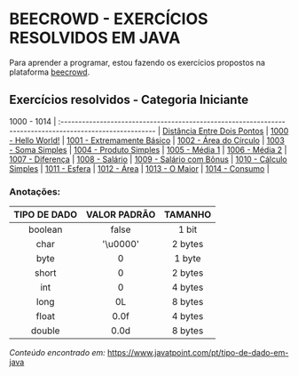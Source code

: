 
# BEECROWD - EXERCÍCIOS RESOLVIDOS EM JAVA

Para aprender a programar, estou fazendo os exercícios propostos na plataforma [beecrowd](https://www.beecrowd.com.br/judge/en/login).

## Exercícios resolvidos - Categoria Iniciante
1000 - 1014                                                                                               |
:-------------------------------------------------------------------------------------------------------- | [Distância Entre Dois Pontos](https://github.com/guto-silva/beecrowd-java/blob/master/BeeCrowd1015.java)  |
[1000 - Hello World!](https://github.com/guto-silva/beecrowd-java/blob/master/BeeCrowd1000.java)          |
[1001 - Extremamente Básico](https://github.com/guto-silva/beecrowd-java/blob/master/BeeCrowd1001.java)   |
[1002 - Área do Círculo](https://github.com/guto-silva/beecrowd-java/blob/master/BeeCrowd1002.java)       |
[1003 - Soma Simples](https://github.com/guto-silva/beecrowd-java/blob/master/BeeCrowd1003.java)          |
[1004 - Produto Simples](https://github.com/guto-silva/beecrowd-java/blob/master/BeeCrowd1004.java)       |
[1005 - Média 1](https://github.com/guto-silva/beecrowd-java/blob/master/BeeCrowd1005.java)               |
[1006 - Média 2](https://github.com/guto-silva/beecrowd-java/blob/master/BeeCrowd1006.java)               |
[1007 - Diferença](https://github.com/guto-silva/beecrowd-java/blob/master/BeeCrowd1007.java)             |
[1008 - Salário](https://github.com/guto-silva/beecrowd-java/blob/master/BeeCrowd1008.java)               |
[1009 - Salário com Bônus](https://github.com/guto-silva/beecrowd-java/blob/master/BeeCrowd1009.java)     |
[1010 - Cálculo Simples](https://github.com/guto-silva/beecrowd-java/blob/master/BeeCrowd1010.java)       |
[1011 - Esfera](https://github.com/guto-silva/beecrowd-java/blob/master/BeeCrowd1011.java)                |
[1012 - Área](https://github.com/guto-silva/beecrowd-java/blob/master/BeeCrowd1012.java)                  |
[1013 - O Maior](https://github.com/guto-silva/beecrowd-java/blob/master/BeeCrowd1013.java)               |
[1014 - Consumo](https://github.com/guto-silva/beecrowd-java/blob/master/BeeCrowd1014.java)               |

### Anotações:

TIPO DE DADO | VALOR PADRÃO | TAMANHO 
:-----------:|:------------:|:-------:
boolean      | false        | 1 bit
char         | '\u0000'     | 2 bytes
byte         | 0            | 1 byte
short        | 0            | 2 bytes
int          | 0            | 4 bytes
long         | 0L           | 8 bytes
float        | 0.0f         | 4 bytes
double       | 0.0d         | 8 bytes

*Conteúdo encontrado em:* <https://www.javatpoint.com/pt/tipo-de-dado-em-java> 
